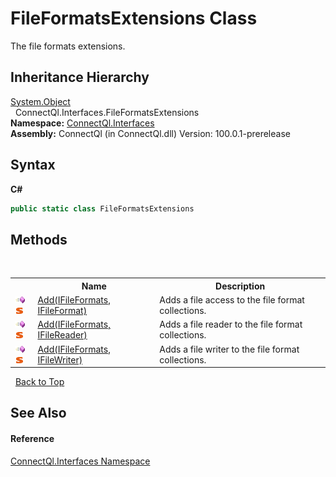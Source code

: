 # FileFormatsExtensions Class
 

The file formats extensions.


## Inheritance Hierarchy
<a href="http://msdn2.microsoft.com/en-us/library/e5kfa45b" target="_blank">System.Object</a><br />&nbsp;&nbsp;ConnectQl.Interfaces.FileFormatsExtensions<br />
**Namespace:**&nbsp;<a href="N_ConnectQl_Interfaces">ConnectQl.Interfaces</a><br />**Assembly:**&nbsp;ConnectQl (in ConnectQl.dll) Version: 100.0.1-prerelease

## Syntax

**C#**<br />
``` C#
public static class FileFormatsExtensions
```


## Methods
&nbsp;<table><tr><th></th><th>Name</th><th>Description</th></tr><tr><td>![Public method](media/pubmethod.gif "Public method")![Static member](media/static.gif "Static member")</td><td><a href="M_ConnectQl_Interfaces_FileFormatsExtensions_Add">Add(IFileFormats, IFileFormat)</a></td><td>
Adds a file access to the file format collections.</td></tr><tr><td>![Public method](media/pubmethod.gif "Public method")![Static member](media/static.gif "Static member")</td><td><a href="M_ConnectQl_Interfaces_FileFormatsExtensions_Add_1">Add(IFileFormats, IFileReader)</a></td><td>
Adds a file reader to the file format collections.</td></tr><tr><td>![Public method](media/pubmethod.gif "Public method")![Static member](media/static.gif "Static member")</td><td><a href="M_ConnectQl_Interfaces_FileFormatsExtensions_Add_2">Add(IFileFormats, IFileWriter)</a></td><td>
Adds a file writer to the file format collections.</td></tr></table>&nbsp;
<a href="#fileformatsextensions-class">Back to Top</a>

## See Also


#### Reference
<a href="N_ConnectQl_Interfaces">ConnectQl.Interfaces Namespace</a><br />
